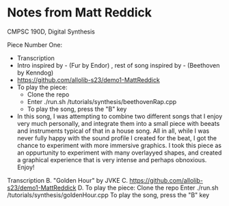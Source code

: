 # Notes from Matt Reddick

CMPSC 190D, Digital Synthesis 


Piece Number One: 
* Transcription
* Intro inspired by  - (Fur by Endor) , rest of song inspired by - (Beethoven by Kenndog)
* https://github.com/allolib-s23/demo1-MattReddick
* To play the piece:
  - Clone the repo
  - Enter ./run.sh /tutorials/synthesis/beethovenRap.cpp
  - To play the song, press the "B" key
* In this song, I was attempting to combine two different songs that I enjoy very much personally, and integrate them into a small piece with beeats and instruments typical of that in a house song. All in all, while I was never fully happy with the sound profile I created for the beat, I got the chance to experiment with more immersive graphics. I took this piece as an oppurtunity to experiment with many overlayyed shapes, and created a graphical experience that is very intense and perhaps obnoxious. Enjoy! 



Transcription
B. "Golden Hour" by JVKE
C. https://github.com/allolib-s23/demo1-MattReddick
D. To play the piece:
Clone the repo
Enter ./run.sh /tutorials/synthesis/goldenHour.cpp
To play the song, press the "B" key
